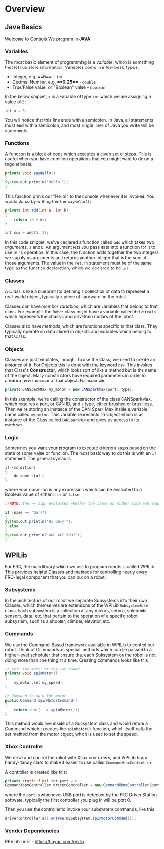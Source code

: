 # Overview

## Java Basics
Welcome to Controls
We program in **JAVA**

### Variables
The most basic element of programming is a *variable*, which is something that lets us store information.
Variables come in a few basic types:
- Integer, e.g. **==5==** - `int`
- Decimal Number, e.g. **==0.25==** - `double`
- True/False value, or "Boolean" value - `boolean`

In the below snippet, `x` is a variable of type `int` which we are assigning a value of `5`:
```java
int x = 5;
```
You will notice that this line ends with a semicolon. In Java, all statements must end with a semicolon, and most single lines of Java you write will be statements.
### Functions
A function is a block of code which executes a given set of steps. This is useful when you have common operations that you might want to do on a regular basis.

```java
private void sayHello()
{
System.out.println("Hello!");
}
```
This function prints out "Hello!" to the console whenever it is invoked. You would do so by writing the line `sayHello();`
```java
private int add(int a, int b)
{
	return (a + b);
}

int sum = add(5, 1);
```
In this code snippet, we've declared a function called `add` which takes two *arguments*, `a` and `b`. An argument lets you pass data into a function for it to use in its operation. In this case, the function adds together the two integers we supply as arguments and returns another integer that is the sum of those arguments. The value in the `return` statement must be of the same type as the function declaration, which we declared to be `int`.

### Classes
A *Class* is like a blueprint for defining a collection of data to represent a real-world object, typically a piece of hardware on the robot.

Classes can have *member variables*, which are variables that belong to that class. For example, the `Robot` class might have a variable called `drivetrain` which represents the chassis and drivetrain motors of the robot.

Classes also have *methods*, which are functions specific to that class. They typically operate on data stored in objects and variables which belong to that Class.
### Objects
Classes are just templates, though. To use the Class, we need to create an *instance* of it. For Objects this is done with the keyword `new`. This invokes that Class's **Constructor**, which looks sort of like a method but is the name of the object. Many constructors have required parameters in order to create a new instance of that object. For example,
```java
private CANSparkMax my_motor = new CANSparkMax(port, type);
```
In this example, we're calling the constructor of the class CANSparkMax, which requires a port, or CAN ID, and a type, either brushed or brushless. Then we're storing an instance of the CAN Spark Max inside a variable name called `my_motor`. This variable represents an Object which is an instance of the Class called `CANSparkMax` and gives us access to its methods.

### Logic 
Sometimes you want your program to execute different steps based on the state of some value or function. The most basic way to do this is with an `if` statement. The general syntax is 
```
if (condition)
{
	do some stuff;
}
```
where your condition is any expression which can  be evaluated to a Boolean value of either `true` or `false`.
```java
//NOTE: the == sign evaluates whether the items on either side are equal

if (name == "Gary")
{
System.out.println("Hi Gary!");
} else
{
System.out.println("WHO ARE YOU?");
}
```

## WPILib
For FRC, the main library which we use to program robots is called WPILib. This provides helpful Classes and methods for controlling nearly every FRC-legal component that you can put on a robot.

### Subsystems
In the architecture of our robot we separate Subsystems into their own Classes, which themselves are extensions of the WPILib `SubsystemBase` class. Each subsystem is a collection of any motors, servos, solenoids, sensors, data, etc. that pertain to the operation of a specific robot subsystem, such as a shooter, climber, elevator, etc.

### Commands
We use the Command-Based framework available in WPILib to control our robot.
Think of Commands as special methods which can be passed to a higher-level scheduler that ensure that each Subsystem on the robot is not doing more than one thing at a time.
Creating commands looks like this
```java
// Spin the motor at the set speed
private void spinMotor()
{
	my_motor.set(my_speed);
}

// Command to spin the motor
public Command spinMotorCommand()
{
	return run(() -> spinMotor());
}
```
This method would live inside of a Subsystem class and would return a Command which executes the `spinMotor()` function, which itself calls the set method from the motor object, which is used to set the speed.

### Xbox Controller
We drive and control the robot with Xbox controllers, and WPILib has a handy-dandy class to make it easier to use called `CommandXboxController`

A controller is created like this:
```java
private static final int port = 0;
CommandXboxController driverController = new CommandXboxController(port);
```
where the `port` is whichever USB port is detected by the FRC Driver Station software, typically the first controller you plug in will be port 0.

Then you use the controller to invoke your subsystem commands, like this:
```java
driverController.a().onTrue(mySubsystem.spinMotorCommand());
```

### Vendor Dependencies
REVLib Link: - https://tinyurl.com/revlib